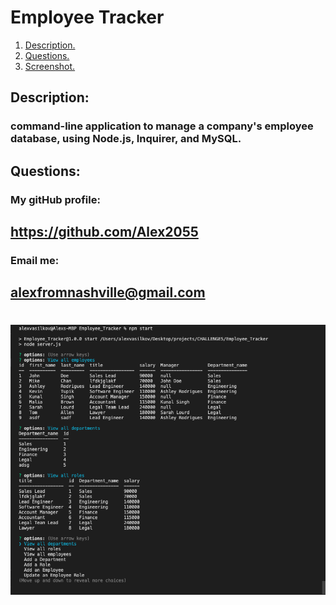 # Employee Tracker
1. [ Description. ](#desc)
2. [ Questions.](#ques)
3. [ Screenshot.](#scrsh)
<a name="desc"></a>
## Description:
### command-line application to manage a company's employee database, using Node.js, Inquirer, and MySQL.
<a name="ques"></a>
## Questions:
### My gitHub profile:
## https://github.com/Alex2055
### Email me:
## alexfromnashville@gmail.com
<a name="scrsh"></a>
 #
 ![web page screenshot](./scrsht.png)


    